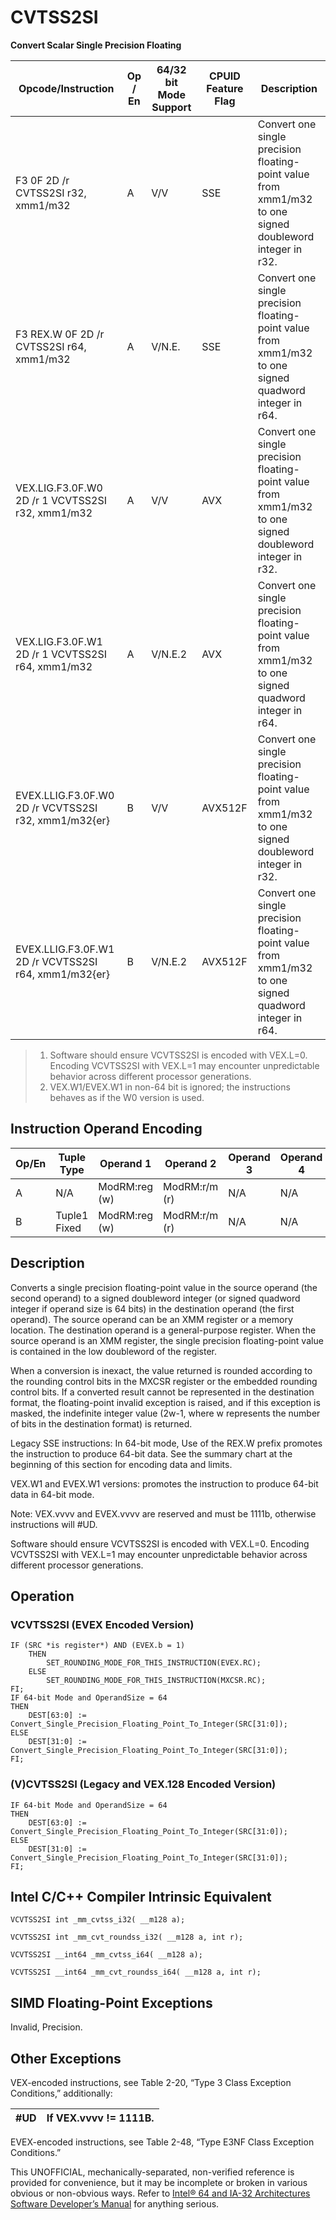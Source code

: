 # CVTSS2SI

**Convert Scalar Single Precision Floating**

| Opcode/Instruction                                   | Op / En | 64/32 bit Mode Support | CPUID Feature Flag | Description                                                                                              |
| ---------------------------------------------------- | ------- | ---------------------- | ------------------ | -------------------------------------------------------------------------------------------------------- |
| F3 0F 2D /r CVTSS2SI r32, xmm1/m32                   | A       | V/V                    | SSE                | Convert one single precision floating-point value from xmm1/m32 to one signed doubleword integer in r32. |
| F3 REX.W 0F 2D /r CVTSS2SI r64, xmm1/m32             | A       | V/N.E.                 | SSE                | Convert one single precision floating-point value from xmm1/m32 to one signed quadword integer in r64.   |
| VEX.LIG.F3.0F.W0 2D /r 1 VCVTSS2SI r32, xmm1/m32     | A       | V/V                    | AVX                | Convert one single precision floating-point value from xmm1/m32 to one signed doubleword integer in r32. |
| VEX.LIG.F3.0F.W1 2D /r 1 VCVTSS2SI r64, xmm1/m32     | A       | V/N.E.2                | AVX                | Convert one single precision floating-point value from xmm1/m32 to one signed quadword integer in r64.   |
| EVEX.LLIG.F3.0F.W0 2D /r VCVTSS2SI r32, xmm1/m32{er} | B       | V/V                    | AVX512F            | Convert one single precision floating-point value from xmm1/m32 to one signed doubleword integer in r32. |
| EVEX.LLIG.F3.0F.W1 2D /r VCVTSS2SI r64, xmm1/m32{er} | B       | V/N.E.2                | AVX512F            | Convert one single precision floating-point value from xmm1/m32 to one signed quadword integer in r64.   |

> 1. Software should ensure VCVTSS2SI is encoded with VEX.L=0. Encoding VCVTSS2SI with VEX.L=1 may encounter unpredictable behavior across different processor generations.
> 2. VEX.W1/EVEX.W1 in non-64 bit is ignored; the instructions behaves as if the W0 version is used.

## Instruction Operand Encoding

| Op/En | Tuple Type   | Operand 1     | Operand 2     | Operand 3 | Operand 4 |
| ----- | ------------ | ------------- | ------------- | --------- | --------- |
| A     | N/A          | ModRM:reg (w) | ModRM:r/m (r) | N/A       | N/A       |
| B     | Tuple1 Fixed | ModRM:reg (w) | ModRM:r/m (r) | N/A       | N/A       |

## Description

Converts a single precision floating-point value in the source operand (the second operand) to a signed doubleword integer (or signed quadword integer if operand size is 64 bits) in the destination operand (the first operand). The source operand can be an XMM register or a memory location. The destination operand is a general-purpose register. When the source operand is an XMM register, the single precision floating-point value is contained in the low doubleword of the register.

When a conversion is inexact, the value returned is rounded according to the rounding control bits in the MXCSR register or the embedded rounding control bits. If a converted result cannot be represented in the destination format, the floating-point invalid exception is raised, and if this exception is masked, the indefinite integer value (2w-1, where w represents the number of bits in the destination format) is returned.

Legacy SSE instructions: In 64-bit mode, Use of the REX.W prefix promotes the instruction to produce 64-bit data. See the summary chart at the beginning of this section for encoding data and limits.

VEX.W1 and EVEX.W1 versions: promotes the instruction to produce 64-bit data in 64-bit mode.

Note: VEX.vvvv and EVEX.vvvv are reserved and must be 1111b, otherwise instructions will #​​​UD.

Software should ensure VCVTSS2SI is encoded with VEX.L=0. Encoding VCVTSS2SI with VEX.L=1 may encounter unpredictable behavior across different processor generations.

## Operation

### VCVTSS2SI (EVEX Encoded Version)

```
IF (SRC *is register*) AND (EVEX.b = 1)
    THEN
        SET_ROUNDING_MODE_FOR_THIS_INSTRUCTION(EVEX.RC);
    ELSE
        SET_ROUNDING_MODE_FOR_THIS_INSTRUCTION(MXCSR.RC);
FI;
IF 64-bit Mode and OperandSize = 64
THEN
    DEST[63:0] := Convert_Single_Precision_Floating_Point_To_Integer(SRC[31:0]);
ELSE
    DEST[31:0] := Convert_Single_Precision_Floating_Point_To_Integer(SRC[31:0]);
FI;

```

### (V)CVTSS2SI (Legacy and VEX.128 Encoded Version)

```
IF 64-bit Mode and OperandSize = 64
THEN
    DEST[63:0] := Convert_Single_Precision_Floating_Point_To_Integer(SRC[31:0]);
ELSE
    DEST[31:0] := Convert_Single_Precision_Floating_Point_To_Integer(SRC[31:0]);
FI;

```

## Intel C/C++ Compiler Intrinsic Equivalent

```
VCVTSS2SI int _mm_cvtss_i32( __m128 a);

```

```
VCVTSS2SI int _mm_cvt_roundss_i32( __m128 a, int r);

```

```
VCVTSS2SI __int64 _mm_cvtss_i64( __m128 a);

```

```
VCVTSS2SI __int64 _mm_cvt_roundss_i64( __m128 a, int r);

```

## SIMD Floating-Point Exceptions

Invalid, Precision.

## Other Exceptions

VEX-encoded instructions, see Table 2-20, “Type 3 Class Exception Conditions,” additionally:

| #​​​UD | If VEX.vvvv != 1111B. |
| ------ | --------------------- |

EVEX-encoded instructions, see Table 2-48, “Type E3NF Class Exception Conditions.”

This UNOFFICIAL, mechanically-separated, non-verified reference is provided for convenience, but it may be
incomplete or broken in various obvious or non-obvious
ways. Refer to [Intel® 64 and IA-32 Architectures Software Developer’s Manual](https://software.intel.com/en-us/download/intel-64-and-ia-32-architectures-sdm-combined-volumes-1-2a-2b-2c-2d-3a-3b-3c-3d-and-4) for anything serious.
